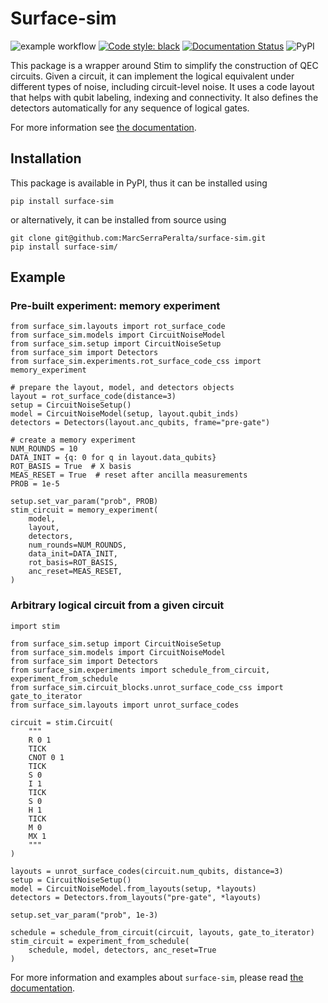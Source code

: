 # Surface-sim

![example workflow](https://github.com/MarcSerraPeralta/surface-sim/actions/workflows/ci_pipeline.yaml/badge.svg)
[![Code style: black](https://img.shields.io/badge/code%20style-black-000000.svg)](https://github.com/psf/black)
[![Documentation Status](https://readthedocs.org/projects/surface-sim/badge/?version=latest)](https://surface-sim.readthedocs.io/en/latest/?badge=latest)
![PyPI](https://img.shields.io/pypi/v/surface-sim?label=pypi%20package)


This package is a wrapper around Stim to simplify the construction of QEC circuits.
Given a circuit, it can implement the logical equivalent under different types of noise,
including circuit-level noise.
It uses a code layout that helps with qubit labeling, indexing and connectivity. 
It also defines the detectors automatically for any sequence of logical gates.

For more information see [the documentation](https://surface-sim.readthedocs.io/en/latest/?badge=latest).

## Installation

This package is available in PyPI, thus it can be installed using
```
pip install surface-sim
```

or alternatively, it can be installed from source using
```
git clone git@github.com:MarcSerraPeralta/surface-sim.git
pip install surface-sim/
```

## Example

### Pre-built experiment: memory experiment

```
from surface_sim.layouts import rot_surface_code
from surface_sim.models import CircuitNoiseModel
from surface_sim.setup import CircuitNoiseSetup
from surface_sim import Detectors
from surface_sim.experiments.rot_surface_code_css import memory_experiment

# prepare the layout, model, and detectors objects
layout = rot_surface_code(distance=3)
setup = CircuitNoiseSetup()
model = CircuitNoiseModel(setup, layout.qubit_inds)
detectors = Detectors(layout.anc_qubits, frame="pre-gate")

# create a memory experiment
NUM_ROUNDS = 10
DATA_INIT = {q: 0 for q in layout.data_qubits}
ROT_BASIS = True  # X basis
MEAS_RESET = True  # reset after ancilla measurements
PROB = 1e-5

setup.set_var_param("prob", PROB)
stim_circuit = memory_experiment(
    model,
    layout,
    detectors,
    num_rounds=NUM_ROUNDS,
    data_init=DATA_INIT,
    rot_basis=ROT_BASIS,
    anc_reset=MEAS_RESET,
)
```

### Arbitrary logical circuit from a given circuit

```
import stim

from surface_sim.setup import CircuitNoiseSetup
from surface_sim.models import CircuitNoiseModel
from surface_sim import Detectors
from surface_sim.experiments import schedule_from_circuit, experiment_from_schedule
from surface_sim.circuit_blocks.unrot_surface_code_css import gate_to_iterator
from surface_sim.layouts import unrot_surface_codes

circuit = stim.Circuit(
    """
    R 0 1
    TICK
    CNOT 0 1
    TICK
    S 0
    I 1
    TICK
    S 0
    H 1
    TICK
    M 0
    MX 1
    """
)

layouts = unrot_surface_codes(circuit.num_qubits, distance=3)
setup = CircuitNoiseSetup()
model = CircuitNoiseModel.from_layouts(setup, *layouts)
detectors = Detectors.from_layouts("pre-gate", *layouts)

setup.set_var_param("prob", 1e-3)

schedule = schedule_from_circuit(circuit, layouts, gate_to_iterator)
stim_circuit = experiment_from_schedule(
    schedule, model, detectors, anc_reset=True
)
```

For more information and examples about `surface-sim`, please read [the documentation](https://surface-sim.readthedocs.io/en/latest/?badge=latest).
